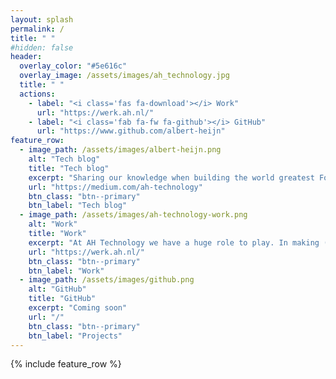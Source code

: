 ```yaml
---
layout: splash
permalink: /
title: " "
#hidden: false
header:
  overlay_color: "#5e616c"
  overlay_image: /assets/images/ah_technology.jpg
  title: " "
  actions:
    - label: "<i class='fas fa-download'></i> Work"
      url: "https://werk.ah.nl/"
    - label: "<i class='fab fa-fw fa-github'></i> GitHub"
      url: "https://www.github.com/albert-heijn"
feature_row:
  - image_path: /assets/images/albert-heijn.png
    alt: "Tech blog"
    title: "Tech blog"
    excerpt: "Sharing our knowledge when building the world greatest Food & Tech company #ahtechnology"
    url: "https://medium.com/ah-technology"
    btn_class: "btn--primary"
    btn_label: "Tech blog"
  - image_path: /assets/images/ah-technology-work.png
    alt: "Work"
    title: "Work"
    excerpt: "At AH Technology we have a huge role to play. In making (online) shopping easier. In helping us deliver personalized advice to customers. And in fixing the challenges people face – like not having enough time to run errands or to wait at the checkout. That’s why we’re investing heavily in data, digital and tech. To further transform Albert Heijn into a leading food and technology company."
    url: "https://werk.ah.nl/"
    btn_class: "btn--primary"
    btn_label: "Work"
  - image_path: /assets/images/github.png
    alt: "GitHub"
    title: "GitHub"
    excerpt: "Coming soon"
    url: "/"
    btn_class: "btn--primary"
    btn_label: "Projects"      
---
```


{% include feature_row %}
